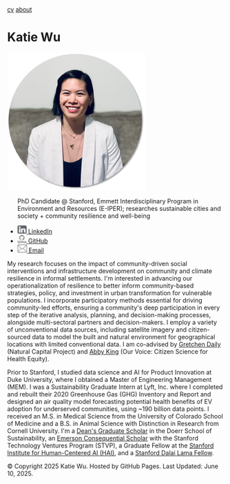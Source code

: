 <html>
  <head>
    <meta name="viewport" content="width=device-width, initial-scale=1.0">
    <link rel="stylesheet" type="text/css" href="css/style2.css">
  </head>
  <body>
    <div class="topnav">
      <a href="cv/Wu_Katie_CV.pdf">cv</a>
      <a href="https://kjw58.github.io/katiewu/">about</a>
      <h1>Katie Wu</h1>
    </div>
    <div class="left-column">
      <div>
        <img src="./img/headshot_circle2.png" class="main-image">
        <ul>
          <p>PhD Candidate @ Stanford, Emmett Interdisciplinary Program in Environment and Resources (E-IPER); researches sustainable cities and society + community resilience and well-being </p>
          <li><a href="https://www.linkedin.com/in/katiewu24/">
            <img src="./img/LinkedIn.png">
            <span>LinkedIn</span>
          </a></li>
            <li><a href="https://github.com/kjw58">
            <img src="./img/Github.png">
            <span>GitHub</span>
          </a></li>
          <li><a href="mailto:katwu@stanford.edu">
            <img src="./img/Email.png">
            <span>Email</span>
          </a></li>
        </ul>
      </div>
    </div>
    <main class="main-content">
      <p>My research focuses on the impact of community-driven social interventions and infrastructure development on community and climate resilience in informal settlements. I'm interested in advancing our operationalization of resilience to better inform community-based strategies, policy, and investment in urban transformation for vulnerable populations. I incorporate participatory methods essential for driving community-led efforts, ensuring a community's deep participation in every step of the iterative analysis, planning, and decision-making processes, alongside multi-sectoral partners and decision-makers. I employ a variety of unconventional data sources, including satellite imagery and citizen-sourced data to model the built and natural environment for geographical locations with limited conventional data. I am co-advised by <a href="https://naturalcapitalproject.stanford.edu/people/gretchen-daily">Gretchen Daily</a> (Natural Capital Project) and <a href="https://sustainability.stanford.edu/people/abby-king">Abby King</a> (Our Voice: Citizen Science for Health Equity).</p> 
      <p>Prior to Stanford, I studied data science and AI for Product Innovation at Duke University, where I obtained a Master of Engineering Management (MEM). I was a Sustainability Graduate Intern at Lyft, Inc. where I completed and rebuilt their 2020 Greenhouse Gas (GHG) Inventory and Report and designed an air quality model forecasting potential health benefits of EV adoption for underserved communities, using ~190 billion data points. I received an M.S. in Medical Science from the University of Colorado School of Medicine and a B.S. in Animal Science with Distinction in Research from Cornell University. I'm a <a href="https://sustainability.stanford.edu/our-community/dei/community-dei-resources/prospective-students/sdss-deans-graduate-scholars-award">Dean's Graduate Scholar</a> in the Doerr School of Sustainability, an <a href="https://stvp.stanford.edu/emerson-consequential-scholars-program/">Emerson Consequential Scholar</a> with the Stanford Technology Ventures Program (STVP), a Graduate Fellow at the <a href="https://hai.stanford.edu/">Stanford Institute for Human-Centered AI (HAI)</a>, and a <a href ="https://cardinalservice.stanford.edu/opportunities/dalai-lama-fellowship-stanford">Stanford Dalai Lama Fellow</a>.</p>
    </main>
    <footer>
        <p>&copy; Copyright 2025 Katie Wu.
        Hosted by GitHub Pages.
        Last Updated: June 10, 2025.
        </p>
    </footer>
  </body>
</html>